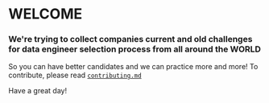 # WELCOME

### We're trying to collect companies current and old challenges for data engineer selection process from all around the WORLD

So you can have better candidates and we can practice more and more!
To contribute, please read [`contributing.md`](https://github.com/minhadona/Data_Engineer_Interview_Challenges/blob/main/CONTRIBUTING.md)

Have a great day!
